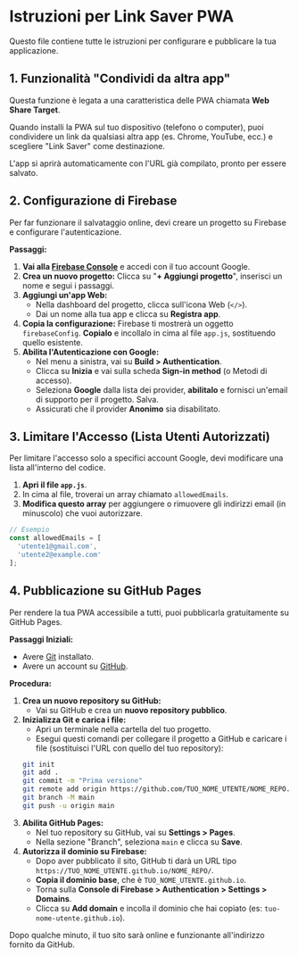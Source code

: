 # Istruzioni per Link Saver PWA

Questo file contiene tutte le istruzioni per configurare e pubblicare la tua applicazione.

## 1. Funzionalità "Condividi da altra app"

Questa funzione è legata a una caratteristica delle PWA chiamata **Web Share Target**.

Quando installi la PWA sul tuo dispositivo (telefono o computer), puoi condividere un link da qualsiasi altra app (es. Chrome, YouTube, ecc.) e scegliere "Link Saver" come destinazione.

L'app si aprirà automaticamente con l'URL già compilato, pronto per essere salvato.

## 2. Configurazione di Firebase

Per far funzionare il salvataggio online, devi creare un progetto su Firebase e configurare l'autenticazione.

**Passaggi:**

1.  **Vai alla [Firebase Console](https://console.firebase.google.com/)** e accedi con il tuo account Google.
2.  **Crea un nuovo progetto:** Clicca su "**+ Aggiungi progetto**", inserisci un nome e segui i passaggi.
3.  **Aggiungi un'app Web:**
    *   Nella dashboard del progetto, clicca sull'icona Web (`</>`).
    *   Dai un nome alla tua app e clicca su **Registra app**.
4.  **Copia la configurazione:** Firebase ti mostrerà un oggetto `firebaseConfig`. **Copialo** e incollalo in cima al file `app.js`, sostituendo quello esistente.
5.  **Abilita l'Autenticazione con Google:**
    *   Nel menu a sinistra, vai su **Build > Authentication**.
    *   Clicca su **Inizia** e vai sulla scheda **Sign-in method** (o Metodi di accesso).
    *   Seleziona **Google** dalla lista dei provider, **abilitalo** e fornisci un'email di supporto per il progetto. Salva.
    *   Assicurati che il provider **Anonimo** sia disabilitato.

## 3. Limitare l'Accesso (Lista Utenti Autorizzati)

Per limitare l'accesso solo a specifici account Google, devi modificare una lista all'interno del codice.

1.  **Apri il file `app.js`**.
2.  In cima al file, troverai un array chiamato `allowedEmails`.
3.  **Modifica questo array** per aggiungere o rimuovere gli indirizzi email (in minuscolo) che vuoi autorizzare.

```javascript
// Esempio
const allowedEmails = [
  'utente1@gmail.com',
  'utente2@example.com'
];
```

## 4. Pubblicazione su GitHub Pages

Per rendere la tua PWA accessibile a tutti, puoi pubblicarla gratuitamente su GitHub Pages.

**Passaggi Iniziali:**

*   Avere [Git](https://git-scm.com/downloads) installato.
*   Avere un account su [GitHub](https://github.com/).

**Procedura:**

1.  **Crea un nuovo repository su GitHub:**
    *   Vai su GitHub e crea un **nuovo repository pubblico**.
2.  **Inizializza Git e carica i file:**
    *   Apri un terminale nella cartella del tuo progetto.
    *   Esegui questi comandi per collegare il progetto a GitHub e caricare i file (sostituisci l'URL con quello del tuo repository):
    ```bash
    git init
    git add .
    git commit -m "Prima versione"
    git remote add origin https://github.com/TUO_NOME_UTENTE/NOME_REPO.git
    git branch -M main
    git push -u origin main
    ```
3.  **Abilita GitHub Pages:**
    *   Nel tuo repository su GitHub, vai su **Settings > Pages**.
    *   Nella sezione "Branch", seleziona `main` e clicca su **Save**.
4.  **Autorizza il dominio su Firebase:**
    *   Dopo aver pubblicato il sito, GitHub ti darà un URL tipo `https://TUO_NOME_UTENTE.github.io/NOME_REPO/`.
    *   **Copia il dominio base**, che è `TUO_NOME_UTENTE.github.io`.
    *   Torna sulla **Console di Firebase > Authentication > Settings > Domains**.
    *   Clicca su **Add domain** e incolla il dominio che hai copiato (es: `tuo-nome-utente.github.io`).

Dopo qualche minuto, il tuo sito sarà online e funzionante all'indirizzo fornito da GitHub.